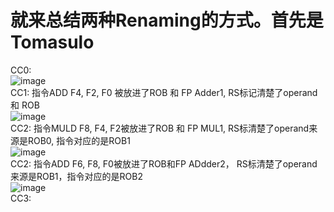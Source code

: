 # 就来总结两种Renaming的方式。首先是Tomasulo
CC0:     
![image](https://github.com/user-attachments/assets/7499c671-16ef-4481-9c64-d24418d66335)        
CC1: 指令ADD F4, F2, F0 被放进了ROB 和 FP Adder1, RS标记清楚了operand和 ROB           
![image](https://github.com/user-attachments/assets/3d05bd6c-7e13-4108-b67d-06efa20a2c1c)      
CC2: 指令MULD F8, F4, F2被放进了ROB 和 FP MUL1, RS标清楚了operand来源是ROB0, 指令对应的是ROB1   
![image](https://github.com/user-attachments/assets/ac5d0140-6642-4d11-b871-8a66194d5a04)      
CC2: 指令ADD F6, F8, F0被放进了ROB和FP ADdder2， RS标清楚了operand来源是ROB1，指令对应的是ROB2    
![image](https://github.com/user-attachments/assets/4e64315b-37b6-47c6-98f5-f854fa08c2f8)    
CC3: 
